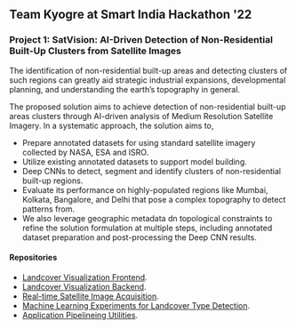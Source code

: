 ## Team Kyogre at Smart India Hackathon '22

### Project 1: SatVision: AI-Driven Detection of Non-Residential Built-Up Clusters from Satellite Images

The identification of non-residential built-up areas and detecting clusters of such regions can greatly aid strategic industrial
expansions, developmental planning, and understanding the earth’s topography in general.

The proposed solution aims to achieve detection of non-residential built-up areas clusters through AI-driven analysis of Medium Resolution Satellite Imagery. 
In a systematic approach, the solution aims to,
- Prepare annotated datasets for using standard satellite imagery collected by NASA, ESA and ISRO.
- Utilize existing annotated datasets to support model building.
- Deep CNNs to detect, segment and identify clusters of non-residential built-up regions.
- Evaluate its performance on highly-populated regions like Mumbai, Kolkata, Bangalore, and Delhi that pose a complex topography to detect patterns from. 
- We also leverage geographic metadata dn topological constraints to refine the solution formulation at multiple steps, including annotated dataset preparation and post-processing the Deep CNN results.

#### Repositories

- [Landcover Visualization Frontend](https://github.com/SIH-22-Kyogre/satvision-mapviewer-frontend).
- [Landcover Visualization Backend](https://github.com/SIH-22-Kyogre/SatVision_MapViewer-Backend).
- [Real-time Satellite Image Acquisition](https://github.com/SIH-22-Kyogre/SatVision_Satellite-Image-Acquisition).
- [Machine Learning Experiments for Landcover Type Detection](https://github.com/SIH-22-Kyogre/SatVision_LandCoverDetection).
- [Application Pipelineing Utilities](https://github.com/SIH-22-Kyogre/SatVision_Pipelining-Utils).

